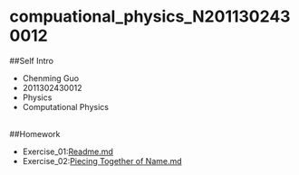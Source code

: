 # compuational_physics_N2011302430012

##Self Intro
* Chenming Guo<br>
* 2011302430012
* Physics
* Computational Physics
<br/><br/>

##Homework
* Exercise_01:[Readme.md](https://github.com/gcmcpwork/compuational_physics_N2011302430012/blob/master/README.md)
* Exercise_02:[Piecing Together of Name.md](https://github.com/gcmcpwork/compuational_physics_N2011302430012/blob/master/Spelling%20Name.md)
